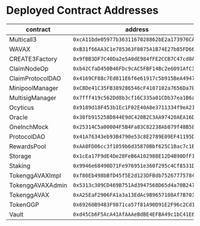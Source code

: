 # Deployed Contract Addresses

<table><thead><tr><th width="250">contract</th><th>address</th></tr></thead><tbody><tr><td>Multicall3</td><td><code>0xcA11bde05977b3631167028862bE2a173976CA11</code></td></tr><tr><td>WAVAX</td><td><code>0xB31f66AA3C1e785363F0875A1B74E27b85FD66c7</code></td></tr><tr><td>CREATE3Factory</td><td><code>0x9fBB3DF7C40Da2e5A0dE984fFE2CCB7C47cd0ABf</code></td></tr><tr><td>ClaimNodeOp</td><td><code>0xb42CfaD450B46FDc9cAC5FBF14Bc2e6091AfC35c</code></td></tr><tr><td>ClaimProtocolDAO</td><td><code>0x4169CF88c7Ed811E6f6e61917c5b915BeA49476c</code></td></tr><tr><td>MinipoolManager</td><td><code>0xC8De41C35FB389286546cF4107102a7656Da7037</code></td></tr><tr><td>MultisigManager</td><td><code>0x7fff419c562Dd8b3cf16C335a01CDb37ea1B6a3B</code></td></tr><tr><td>Ocyticus</td><td><code>0x9189d18F453b1Ec1F02E40A8e3711334f9eA210B</code></td></tr><tr><td>Oracle</td><td><code>0x30fb915258D844E9dC420B2C3AA97420AEA16Db7</code></td></tr><tr><td>OneInchMock</td><td><code>0x25314C5a00004F5B4Fa83C82238Ab879f48B58aA</code></td></tr><tr><td>ProtocolDAO</td><td><code>0x41A76343eb93B4790e53c8E2789E09EF41195D0B</code></td></tr><tr><td>RewardsPool</td><td><code>0xAA8FD06cc3f1059b6d35870Bbf625C1Bac7c1B1D</code></td></tr><tr><td>Storage</td><td><code>0x1cEa17F9dE4De28FeB6A102988E12D4B90DfF1a9</code></td></tr><tr><td>Staking</td><td><code>0x9946e68490D71Fe976951e360f295c4Cf8531D00</code></td></tr><tr><td>TokenggAVAXImpl</td><td><code>0xf80Eb498bBfD45f5E2d123DFBdb752677757843E</code></td></tr><tr><td>TokenggAVAXAdmin</td><td><code>0x5313c309CD469B751Ad3947568D65d4a70B247cF</code></td></tr><tr><td>TokenggAVAX</td><td><code>0xA25EaF2906FA1a3a13EdAc9B9657108Af7B703e3</code></td></tr><tr><td>TokenGGP</td><td><code>0x69260B9483F9871ca57f81A90D91E2F96c2Cd11d</code></td></tr><tr><td>Vault</td><td><code>0xd45Cb6F5AcA41AfAAAeBdBE4EFBA49c1bC41E6B</code></td></tr></tbody></table>
